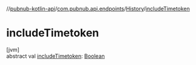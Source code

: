 //[pubnub-kotlin-api](../../../index.md)/[com.pubnub.api.endpoints](../index.md)/[History](index.md)/[includeTimetoken](include-timetoken.md)

# includeTimetoken

[jvm]\
abstract val [includeTimetoken](include-timetoken.md): [Boolean](https://kotlinlang.org/api/latest/jvm/stdlib/kotlin-stdlib/kotlin/-boolean/index.html)
